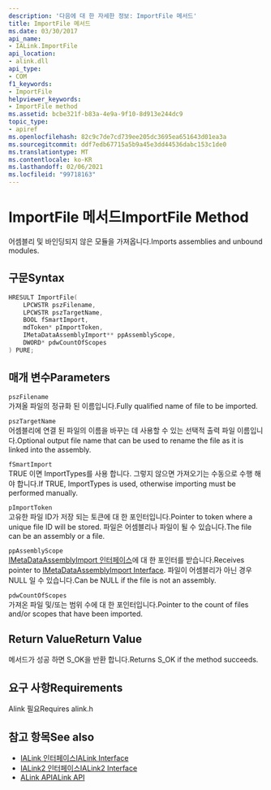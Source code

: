 ```yaml
---
description: '다음에 대 한 자세한 정보: ImportFile 메서드'
title: ImportFile 메서드
ms.date: 03/30/2017
api_name:
- IALink.ImportFile
api_location:
- alink.dll
api_type:
- COM
f1_keywords:
- ImportFile
helpviewer_keywords:
- ImportFile method
ms.assetid: bcbe321f-b83a-4e9a-9f10-8d913e244dc9
topic_type:
- apiref
ms.openlocfilehash: 82c9c7de7cd739ee205dc3695ea651643d01ea3a
ms.sourcegitcommit: ddf7edb67715a5b9a45e3dd44536dabc153c1de0
ms.translationtype: MT
ms.contentlocale: ko-KR
ms.lasthandoff: 02/06/2021
ms.locfileid: "99718163"
---
```

# <a name="importfile-method"></a><span data-ttu-id="e5226-103">ImportFile 메서드</span><span class="sxs-lookup"><span data-stu-id="e5226-103">ImportFile Method</span></span>

<span data-ttu-id="e5226-104">어셈블리 및 바인딩되지 않은 모듈을 가져옵니다.</span><span class="sxs-lookup"><span data-stu-id="e5226-104">Imports assemblies and unbound modules.</span></span>  
  
## <a name="syntax"></a><span data-ttu-id="e5226-105">구문</span><span class="sxs-lookup"><span data-stu-id="e5226-105">Syntax</span></span>  
  
```cpp  
HRESULT ImportFile(  
    LPCWSTR pszFilename,  
    LPCWSTR pszTargetName,  
    BOOL fSmartImport,  
    mdToken* pImportToken,  
    IMetaDataAssemblyImport** ppAssemblyScope,  
    DWORD* pdwCountOfScopes  
) PURE;  
```  
  
## <a name="parameters"></a><span data-ttu-id="e5226-106">매개 변수</span><span class="sxs-lookup"><span data-stu-id="e5226-106">Parameters</span></span>  

 `pszFilename`  
 <span data-ttu-id="e5226-107">가져올 파일의 정규화 된 이름입니다.</span><span class="sxs-lookup"><span data-stu-id="e5226-107">Fully qualified name of file to be imported.</span></span>  
  
 `pszTargetName`  
 <span data-ttu-id="e5226-108">어셈블리에 연결 된 파일의 이름을 바꾸는 데 사용할 수 있는 선택적 출력 파일 이름입니다.</span><span class="sxs-lookup"><span data-stu-id="e5226-108">Optional output file name that can be used to rename the file as it is linked into the assembly.</span></span>  
  
 `fSmartImport`  
 <span data-ttu-id="e5226-109">TRUE 이면 ImportTypes를 사용 합니다. 그렇지 않으면 가져오기는 수동으로 수행 해야 합니다.</span><span class="sxs-lookup"><span data-stu-id="e5226-109">If TRUE, ImportTypes is used, otherwise importing must be performed manually.</span></span>  
  
 `pImportToken`  
 <span data-ttu-id="e5226-110">고유한 파일 ID가 저장 되는 토큰에 대 한 포인터입니다.</span><span class="sxs-lookup"><span data-stu-id="e5226-110">Pointer to token where a unique file ID will be stored.</span></span> <span data-ttu-id="e5226-111">파일은 어셈블리나 파일이 될 수 있습니다.</span><span class="sxs-lookup"><span data-stu-id="e5226-111">The file can be an assembly or a file.</span></span>  
  
 `ppAssemblyScope`  
 <span data-ttu-id="e5226-112">[IMetaDataAssemblyImport 인터페이스](../metadata/imetadataassemblyimport-interface.md)에 대 한 포인터를 받습니다.</span><span class="sxs-lookup"><span data-stu-id="e5226-112">Receives pointer to [IMetaDataAssemblyImport Interface](../metadata/imetadataassemblyimport-interface.md).</span></span> <span data-ttu-id="e5226-113">파일이 어셈블리가 아닌 경우 NULL 일 수 있습니다.</span><span class="sxs-lookup"><span data-stu-id="e5226-113">Can be NULL if the file is not an assembly.</span></span>  
  
 `pdwCountOfScopes`  
 <span data-ttu-id="e5226-114">가져온 파일 및/또는 범위 수에 대 한 포인터입니다.</span><span class="sxs-lookup"><span data-stu-id="e5226-114">Pointer to the count of files and/or scopes that have been imported.</span></span>  
  
## <a name="return-value"></a><span data-ttu-id="e5226-115">Return Value</span><span class="sxs-lookup"><span data-stu-id="e5226-115">Return Value</span></span>  

 <span data-ttu-id="e5226-116">메서드가 성공 하면 S_OK을 반환 합니다.</span><span class="sxs-lookup"><span data-stu-id="e5226-116">Returns S_OK if the method succeeds.</span></span>  
  
## <a name="requirements"></a><span data-ttu-id="e5226-117">요구 사항</span><span class="sxs-lookup"><span data-stu-id="e5226-117">Requirements</span></span>  

 <span data-ttu-id="e5226-118">Alink 필요</span><span class="sxs-lookup"><span data-stu-id="e5226-118">Requires alink.h</span></span>  
  
## <a name="see-also"></a><span data-ttu-id="e5226-119">참고 항목</span><span class="sxs-lookup"><span data-stu-id="e5226-119">See also</span></span>

- [<span data-ttu-id="e5226-120">IALink 인터페이스</span><span class="sxs-lookup"><span data-stu-id="e5226-120">IALink Interface</span></span>](ialink-interface.md)
- [<span data-ttu-id="e5226-121">IALink2 인터페이스</span><span class="sxs-lookup"><span data-stu-id="e5226-121">IALink2 Interface</span></span>](ialink2-interface.md)
- [<span data-ttu-id="e5226-122">ALink API</span><span class="sxs-lookup"><span data-stu-id="e5226-122">ALink API</span></span>](index.md)
